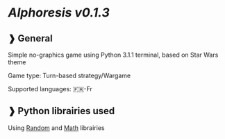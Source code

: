 # **_Alphoresis v0.1.3_**
   

## ❱ **General**

Simple no-graphics game using Python 3.1.1 terminal, based on Star Wars theme

Game type: Turn-based strategy/Wargame

Supported languages: 🇫🇷-Fr


## ❱ **Python librairies used**

Using [Random](https://docs.python.org/3/library/random.html) and [Math](https://docs.python.org/3/library/math.html) librairies
